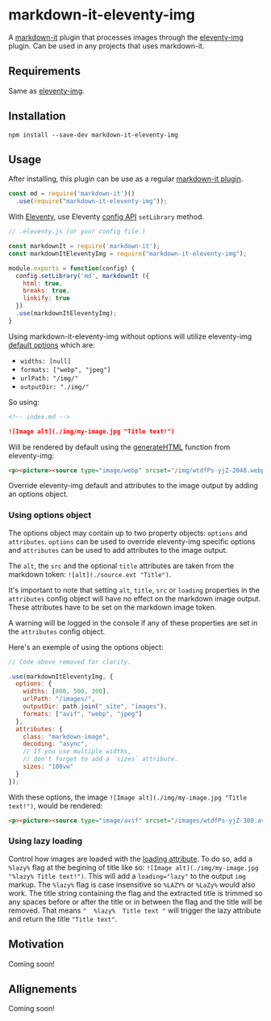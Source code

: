 # markdown-it-eleventy-img
A [markdown-it](https://github.com/markdown-it/markdown-it) plugin that processes images through the [eleventy-img](https://github.com/11ty/eleventy-img) plugin. Can be used in any projects that uses markdown-it.

## Requirements

Same as [eleventy-img](https://github.com/11ty/eleventy-img).

## Installation

```
npm install --save-dev markdown-it-eleventy-img
```

## Usage

After installing, this plugin can be use as a regular [markdown-it plugin](https://github.com/markdown-it/markdown-it#plugins-load).

```js
const md = require('markdown-it')()
  .use(require("markdown-it-eleventy-img"));
```
With [Eleventy](https://www.11ty.dev/), use Eleventy [config API](https://www.11ty.dev/docs/config/) `setLibrary` method.
```js
// .eleventy.js (or your config file.)

const markdownIt = require('markdown-it');
const markdownItEleventyImg = require("markdown-it-eleventy-img");

module.exports = function(config) {
  config.setLibrary('md', markdownIt ({
    html: true,
    breaks: true,
    linkify: true
  })
  .use(markdownItEleventyImg);
}
```
Using markdown-it-eleventy-img without options will utilize eleventy-img [default options](https://www.11ty.dev/docs/plugins/image/#usage) which are:

* `widths: [null]`
* `formats: ["webp", "jpeg"]`
* `urlPath: "/img/"`
* `outputDir: "./img/"`

So using:

```md
<!-- index.md -->

![Image alt](./img/my-image.jpg "Title text!")
```
Will be rendered by default using the [generateHTML](https://www.11ty.dev/docs/plugins/image/#use-this-in-your-templates) function from eleventy-img: 

```html
<p><picture><source type="image/webp" srcset="/img/wtdfPs-yjZ-2048.webp 2048w"><img alt="Image alt" title="Title text!" src="/img/wtdfPs-yjZ-2048.jpeg" width="2048" height="1463"></picture></p>
```
Override eleventy-img default and attributes to the image output by adding an options object.

### Using options object

The options object may contain up to two property objects: `options` and `attributes`. `options` can be used to override eleventy-img specific options and `attributes` can be used to add attributes to the image output. 

The `alt`, the `src` and the optional `title` attributes are taken from the markdown token: `![alt](./source.ext "Title")`. 

It's important to note that setting `alt`, `title`, `src` or `loading` properties in the `attributes` config object will have no effect on the markdown image output. These attributes have to be set on the markdown image token.

A warning will be logged in the console if any of these properties are set in the `attributes` config object.

Here's an exemple of using the options object:

```js
// Code above removed for clarity.

.use(markdownItEleventyImg, {
  options: {
    widths: [800, 500, 300],
    urlPath: "/images/",
    outputDir: path.join("_site", "images"),
    formats: ["avif", "webp", "jpeg"]
  },
  attributes: {
    class: "markdown-image",
    decoding: "async",
    // If you use multiple widths,
    // don't forget to add a `sizes` attribute.
    sizes: "100vw"
  }
});
```
With these options, the image `![Image alt](./img/my-image.jpg "Title text!")`, would be rendered:

```html
<p><picture><source type="image/avif" srcset="/images/wtdfPs-yjZ-300.avif 300w, /images/wtdfPs-yjZ-500.avif 500w, /images/wtdfPs-yjZ-800.avif 800w" sizes="100vw"><source type="image/webp" srcset="/images/wtdfPs-yjZ-300.webp 300w, /images/wtdfPs-yjZ-500.webp 500w, /images/wtdfPs-yjZ-800.webp 800w" sizes="100vw"><source type="image/jpeg" srcset="/images/wtdfPs-yjZ-300.jpeg 300w, /images/wtdfPs-yjZ-500.jpeg 500w, /images/wtdfPs-yjZ-800.jpeg 800w" sizes="100vw"><img alt="Image alt" title="Title text!" class="markdown-image" decoding="async" src="/images/wtdfPs-yjZ-300.jpeg" width="800" height="571"></picture></p>
```

### Using lazy loading

Control how images are loaded with the [loading attribute](https://developer.mozilla.org/en-US/docs/Web/API/HTMLImageElement/loading). To do so, add a `%lazy%` flag at the begining of title like so: `![Image alt](./img/my-image.jpg "%lazy% Title text!")`. This will add a `loading="lazy"` to the output `img` markup. The `%lazy%` flag is case insensitive so `%LAZY%` or `%LaZy%` would also work. The title string containing the flag and the extracted title is trimmed so any spaces before or after the title or in between the flag and the title will be removed. That means `"  %lazy%  Title text "` will trigger the lazy attribute and return the title `"Title text"`. 

## Motivation

Coming soon!

## Allignements

Coming soon!